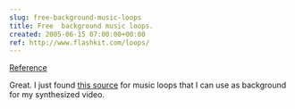 ```yaml
---  
slug: free-background-music-loops
title: Free  background music loops.
created: 2005-06-15 07:00:00+00:00
ref: http://www.flashkit.com/loops/
---  
```

[Reference](http://www.flashkit.com/loops/)
 
Great.  I just found [this source](http://www.flashkit.com/loops/) for music loops that I can use as background for my synthesized video.
